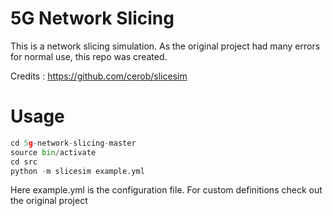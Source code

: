 # 5G Network Slicing

This is a network slicing simulation. As the original project had many errors for normal use, this repo was created.

Credits : https://github.com/cerob/slicesim

# Usage

```python
cd 5g-network-slicing-master
source bin/activate
cd src
python -m slicesim example.yml
```
Here example.yml is the configuration file. For custom definitions check out the original project
